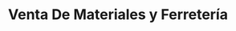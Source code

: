 ---
title: "Venta De Materiales y Ferretería"
url: /filadelfia/venta-de-materiales-y-ferreteria/
shop: hardware
---